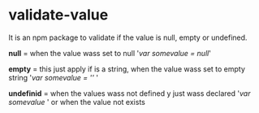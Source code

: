 # validate-value
It is an npm package to validate if the value is null, empty or undefined.


<b>null</b> =  when  the value wass set to null 
'<i>var somevalue = null</i>'

<b>empty</b> =  this just apply if is a string,  when the value wass set to empty string 
'<i>var somevalue = '' </i>'

<b>undefinid</b> =   when the values wass not defined y just wass declared '<i>var somevalue </i>' or when the value not exists


